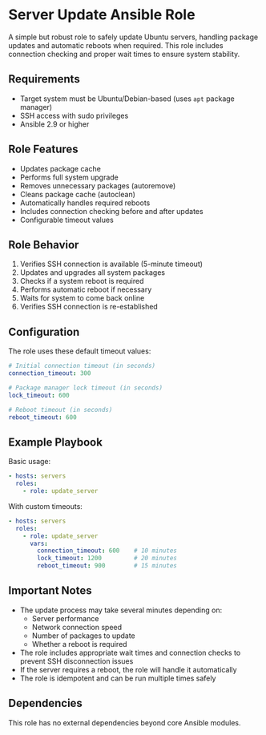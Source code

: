 # Server Update Ansible Role

A simple but robust role to safely update Ubuntu servers, handling package updates and automatic reboots when required. This role includes connection checking and proper wait times to ensure system stability.

## Requirements

- Target system must be Ubuntu/Debian-based (uses `apt` package manager)
- SSH access with sudo privileges
- Ansible 2.9 or higher

## Role Features

- Updates package cache
- Performs full system upgrade
- Removes unnecessary packages (autoremove)
- Cleans package cache (autoclean)
- Automatically handles required reboots
- Includes connection checking before and after updates
- Configurable timeout values

## Role Behavior

1. Verifies SSH connection is available (5-minute timeout)
2. Updates and upgrades all system packages
3. Checks if a system reboot is required
4. Performs automatic reboot if necessary
5. Waits for system to come back online
6. Verifies SSH connection is re-established

## Configuration

The role uses these default timeout values:
```yaml
# Initial connection timeout (in seconds)
connection_timeout: 300

# Package manager lock timeout (in seconds)
lock_timeout: 600

# Reboot timeout (in seconds)
reboot_timeout: 600
```

## Example Playbook

Basic usage:
```yaml
- hosts: servers
  roles:
    - role: update_server
```

With custom timeouts:
```yaml
- hosts: servers
  roles:
    - role: update_server
      vars:
        connection_timeout: 600    # 10 minutes
        lock_timeout: 1200         # 20 minutes
        reboot_timeout: 900        # 15 minutes
```

## Important Notes

- The update process may take several minutes depending on:
  - Server performance
  - Network connection speed
  - Number of packages to update
  - Whether a reboot is required
- The role includes appropriate wait times and connection checks to prevent SSH disconnection issues
- If the server requires a reboot, the role will handle it automatically
- The role is idempotent and can be run multiple times safely

## Dependencies

This role has no external dependencies beyond core Ansible modules. 